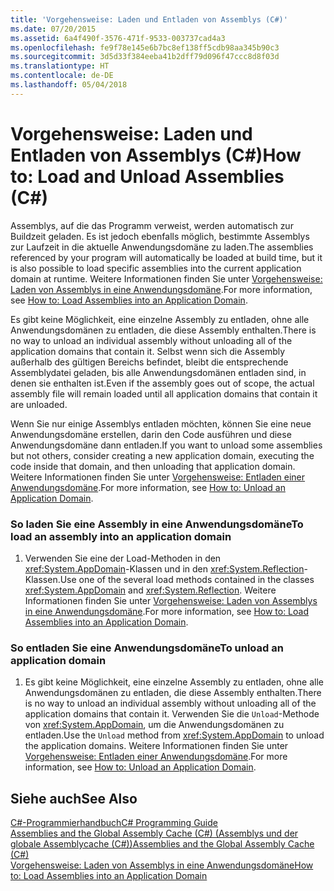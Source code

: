 ```yaml
---
title: 'Vorgehensweise: Laden und Entladen von Assemblys (C#)'
ms.date: 07/20/2015
ms.assetid: 6a4f490f-3576-471f-9533-003737cad4a3
ms.openlocfilehash: fe9f78e145e6b7bc8ef138ff5cdb98aa345b90c3
ms.sourcegitcommit: 3d5d33f384eeba41b2dff79d096f47ccc8d8f03d
ms.translationtype: HT
ms.contentlocale: de-DE
ms.lasthandoff: 05/04/2018
---
```

# <a name="how-to-load-and-unload-assemblies-c"></a><span data-ttu-id="328f0-102">Vorgehensweise: Laden und Entladen von Assemblys (C#)</span><span class="sxs-lookup"><span data-stu-id="328f0-102">How to: Load and Unload Assemblies (C#)</span></span>
<span data-ttu-id="328f0-103">Assemblys, auf die das Programm verweist, werden automatisch zur Buildzeit geladen. Es ist jedoch ebenfalls möglich, bestimmte Assemblys zur Laufzeit in die aktuelle Anwendungsdomäne zu laden.</span><span class="sxs-lookup"><span data-stu-id="328f0-103">The assemblies referenced by your program will automatically be loaded at build time, but it is also possible to load specific assemblies into the current application domain at runtime.</span></span> <span data-ttu-id="328f0-104">Weitere Informationen finden Sie unter [Vorgehensweise: Laden von Assemblys in eine Anwendungsdomäne](../../../../framework/app-domains/how-to-load-assemblies-into-an-application-domain.md).</span><span class="sxs-lookup"><span data-stu-id="328f0-104">For more information, see [How to: Load Assemblies into an Application Domain](../../../../framework/app-domains/how-to-load-assemblies-into-an-application-domain.md).</span></span>  
  
 <span data-ttu-id="328f0-105">Es gibt keine Möglichkeit, eine einzelne Assembly zu entladen, ohne alle Anwendungsdomänen zu entladen, die diese Assembly enthalten.</span><span class="sxs-lookup"><span data-stu-id="328f0-105">There is no way to unload an individual assembly without unloading all of the application domains that contain it.</span></span> <span data-ttu-id="328f0-106">Selbst wenn sich die Assembly außerhalb des gültigen Bereichs befindet, bleibt die entsprechende Assemblydatei geladen, bis alle Anwendungsdomänen entladen sind, in denen sie enthalten ist.</span><span class="sxs-lookup"><span data-stu-id="328f0-106">Even if the assembly goes out of scope, the actual assembly file will remain loaded until all application domains that contain it are unloaded.</span></span>  
  
 <span data-ttu-id="328f0-107">Wenn Sie nur einige Assemblys entladen möchten, können Sie eine neue Anwendungsdomäne erstellen, darin den Code ausführen und diese Anwendungsdomäne dann entladen.</span><span class="sxs-lookup"><span data-stu-id="328f0-107">If you want to unload some assemblies but not others, consider creating a new application domain, executing the code inside that domain, and then unloading that application domain.</span></span> <span data-ttu-id="328f0-108">Weitere Informationen finden Sie unter [Vorgehensweise: Entladen einer Anwendungsdomäne](../../../../framework/app-domains/how-to-unload-an-application-domain.md).</span><span class="sxs-lookup"><span data-stu-id="328f0-108">For more information, see [How to: Unload an Application Domain](../../../../framework/app-domains/how-to-unload-an-application-domain.md).</span></span>  
  
### <a name="to-load-an-assembly-into-an-application-domain"></a><span data-ttu-id="328f0-109">So laden Sie eine Assembly in eine Anwendungsdomäne</span><span class="sxs-lookup"><span data-stu-id="328f0-109">To load an assembly into an application domain</span></span>  
  
1.  <span data-ttu-id="328f0-110">Verwenden Sie eine der Load-Methoden in den <xref:System.AppDomain>-Klassen und in den <xref:System.Reflection>-Klassen.</span><span class="sxs-lookup"><span data-stu-id="328f0-110">Use one of the several load methods contained in the classes <xref:System.AppDomain> and <xref:System.Reflection>.</span></span> <span data-ttu-id="328f0-111">Weitere Informationen finden Sie unter [Vorgehensweise: Laden von Assemblys in eine Anwendungsdomäne](../../../../framework/app-domains/how-to-load-assemblies-into-an-application-domain.md).</span><span class="sxs-lookup"><span data-stu-id="328f0-111">For more information, see [How to: Load Assemblies into an Application Domain](../../../../framework/app-domains/how-to-load-assemblies-into-an-application-domain.md).</span></span>  
  
### <a name="to-unload-an-application-domain"></a><span data-ttu-id="328f0-112">So entladen Sie eine Anwendungsdomäne</span><span class="sxs-lookup"><span data-stu-id="328f0-112">To unload an application domain</span></span>  
  
1.  <span data-ttu-id="328f0-113">Es gibt keine Möglichkeit, eine einzelne Assembly zu entladen, ohne alle Anwendungsdomänen zu entladen, die diese Assembly enthalten.</span><span class="sxs-lookup"><span data-stu-id="328f0-113">There is no way to unload an individual assembly without unloading all of the application domains that contain it.</span></span> <span data-ttu-id="328f0-114">Verwenden Sie die `Unload`-Methode von <xref:System.AppDomain>, um die Anwendungsdomänen zu entladen.</span><span class="sxs-lookup"><span data-stu-id="328f0-114">Use the `Unload` method from <xref:System.AppDomain> to unload the application domains.</span></span> <span data-ttu-id="328f0-115">Weitere Informationen finden Sie unter [Vorgehensweise: Entladen einer Anwendungsdomäne](../../../../framework/app-domains/how-to-unload-an-application-domain.md).</span><span class="sxs-lookup"><span data-stu-id="328f0-115">For more information, see [How to: Unload an Application Domain](../../../../framework/app-domains/how-to-unload-an-application-domain.md).</span></span>  
  
## <a name="see-also"></a><span data-ttu-id="328f0-116">Siehe auch</span><span class="sxs-lookup"><span data-stu-id="328f0-116">See Also</span></span>  
 [<span data-ttu-id="328f0-117">C#-Programmierhandbuch</span><span class="sxs-lookup"><span data-stu-id="328f0-117">C# Programming Guide</span></span>](../../../../csharp/programming-guide/index.md)  
 [<span data-ttu-id="328f0-118">Assemblies and the Global Assembly Cache (C#) (Assemblys und der globale Assemblycache (C#))</span><span class="sxs-lookup"><span data-stu-id="328f0-118">Assemblies and the Global Assembly Cache (C#)</span></span>](../../../../csharp/programming-guide/concepts/assemblies-gac/index.md)  
 [<span data-ttu-id="328f0-119">Vorgehensweise: Laden von Assemblys in eine Anwendungsdomäne</span><span class="sxs-lookup"><span data-stu-id="328f0-119">How to: Load Assemblies into an Application Domain</span></span>](../../../../framework/app-domains/how-to-load-assemblies-into-an-application-domain.md)
